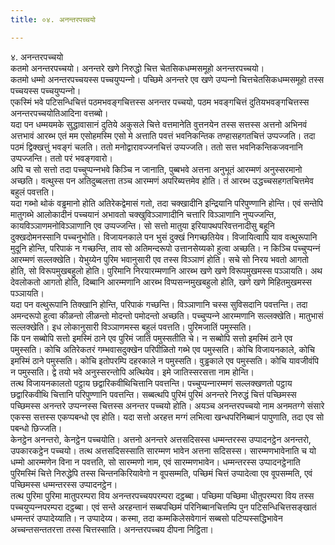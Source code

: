 ```yaml
---
title: ०४. अनन्तरपच्‍चयो

---
```

४. अनन्तरपच्‍चयो  
कतमो अनन्तरपच्‍चयो। अनन्तरे खणे निरुद्धो चित्त चेतसिकधम्मसमूहो अनन्तरपच्‍चयो।  
कतमो धम्मो अनन्तरपच्‍चयस्स पच्‍चयुप्पन्‍नो। पच्छिमे अनन्तरे एव खणे उप्पन्‍नो चित्तचेतसिकधम्मसमूहो तस्स पच्‍चयस्स पच्‍चयुप्पन्‍नो।  
एकस्मिं भवे पटिसन्धिचित्तं पठमभवङ्गचित्तस्स अनन्तर पच्‍चयो, पठम भवङ्गचित्तं दुतियभवङ्गचित्तस्स अनन्तरपच्‍चयोतिआदिना वत्तब्बो।  
यदा पन धम्मयमके सुद्धावासानं दुतिये अकुसले चित्ते वत्तमानेति वुत्तनयेन तस्स सत्तस्स अत्तनो अभिनवं अत्तभावं आरब्भ एतं मम एसोहमस्मि एसो मे अत्ताति पवत्तं भवनिकन्तिक तण्हासहगतचित्तं उप्पज्‍जति। तदा पठमं द्विक्खत्तुं भवङ्गं चलति। ततो मनोद्वारावज्‍जनचित्तं उप्पज्‍जति। ततो सत्त भवनिकन्तिकजवनानि उप्पज्‍जन्ति। ततो परं भवङ्गवारो।  
अपि च सो सत्तो तदा पच्‍चुप्पन्‍नभवे किञ्‍चि न जानाति, पुब्बभवे अत्तना अनुभूतं आरम्मणं अनुस्सरमानो अच्छति। वत्थुस्स पन अतिदुब्बलत्ता तञ्‍च आरम्मणं अपरिब्यत्तमेव होति। तं आरब्भ उद्धच्‍चसहगतचित्तमेव बहुलं पवत्तति।  
यदा गब्भो थोकं वड्ढमानो होति अतिरेकद्वेमासं गतो, तदा चक्खादीनि इन्द्रियानि परिपुण्णानि होन्ति। एवं सन्तेपि मातुगब्भे आलोकादीनं पच्‍चयानं अभावतो चक्खुविञ्‍ञाणादीनि चत्तारि विञ्‍ञाणानि नुप्पज्‍जन्ति, कायविञ्‍ञाणमनोविञ्‍ञाणानि एव उप्पज्‍जन्ति। सो सत्तो मातुया इरियापथपरिवत्तनादीसु बहूनि दुक्खदोमनस्सानि पच्‍चनुभोति। विजायनकाले पन भुसं दुक्खं निगच्छतियेव। विजायित्वापि याव वत्थुरूपानि मुदूनि होन्ति, परिपाकं न गच्छन्ति, ताव सो अतिमन्दरूपो उत्तानसेय्यको हुत्वा अच्छति। न किञ्‍चि पच्‍चुप्पन्‍नं आरम्मणं सल्‍लक्खेति। येभुय्येन पुरिम भवानुसारी एव तस्स विञ्‍ञाणं होति। सचे सो निरय भवतो आगतो होति, सो विरूपमुखबहुलो होति। पुरिमानि निरयारम्मणानि आरब्भ खणे खणे विरूपमुखमस्स पञ्‍ञायति। अथ देवलोकतो आगतो होति, दिब्बानि आरम्मणानि आरब्भ विप्पसन्‍नमुखबहुलो होति, खणे खणे मिहितमुखमस्स पञ्‍ञायति।  
यदा पन वत्थुरूपानि तिक्खानि होन्ति, परिपाकं गच्छन्ति। विञ्‍ञाणानि चस्स सुविसदानि पवत्तन्ति। तदा अमन्दरूपो हुत्वा कीळन्तो लीळन्तो मोदन्तो पमोदन्तो अच्छति। पच्‍चुप्पन्‍ने आरम्मणानि सल्‍लक्खेति। मातुभासं सल्‍लक्खेति। इध लोकानुसारी विञ्‍ञाणमस्स बहुलं पवत्तति। पुरिमजातिं पमुस्सति।  
किं पन सब्बोपि सत्तो इमस्मिं ठाने एव पुरिमं जातिं पमुस्सतीति चे। न सब्बोपि सत्तो इमस्मिं ठाने एव पमुस्सति। कोचि अतिरेकतरं गम्भवासदुक्खेन परिपीळितो गब्भे एव पमुस्सति। कोचि विजायनकाले, कोचि इमस्मिं ठाने पमुस्सति। कोचि इतोपरम्पि दहरकाले न पमुस्सति। वुड्ढकाले एव पमुस्सति। कोचि यावजीवंपि न पमुस्सति। द्वे तयो भवे अनुस्सरन्तोपि अत्थियेव। इमे जातिस्सरसत्ता नाम होन्ति।  
तत्थ विजायनकालतो पट्ठाय छद्वारिकवीथिचित्तानि पवत्तन्ति। पच्‍चुप्पन्‍नारम्मणं सल्‍लक्खणतो पट्ठाय छद्वारिकवीथि चित्तानि परिपुण्णानि पवत्तन्ति। सब्बत्थपि पुरिमं पुरिमं अनन्तरे निरुद्धं चित्तं पच्छिमस्स पच्छिमस्स अनन्तरे उप्पन्‍नस्स चित्तस्स अनन्तर पच्‍चयो होति। अयञ्‍च अनन्तरपच्‍चयो नाम अनमतग्गे संसारे एकस्स सत्तस्स एकप्पबन्धो एव होति। यदा सत्तो अरहत्त मग्गं लभित्वा खन्धपरिनिब्बानं पापुणाति, तदा एव सो पबन्धो छिज्‍जति।  
केनट्ठेन अनन्तरो, केनट्ठेन पच्‍चयोति। अत्तनो अनन्तरे अत्तसदिसस्स धम्मन्तरस्स उप्पादनट्ठेन अनन्तरो, उपकारकट्ठेन पच्‍चयो। तत्थ अत्तसदिसस्साति सारम्मण भावेन अत्तना सदिसस्स। सारम्मणभावेनाति च यो धम्मो आरम्मणेन विना न पवत्तति, सो सारम्मणो नाम, एवं सारम्मणभावेन। धम्मन्तरस्स उप्पादनट्ठेनाति पुरिमस्मिं चित्ते निरुद्धेपि तस्स चिन्तनकिरियावेगो न वूपसम्मति, पच्छिमं चित्तं उप्पादेत्वा एव वूपसम्मति, एवं पच्छिमस्स धम्मन्तरस्स उप्पादनट्ठेन।  
तत्थ पुरिमा पुरिमा मातुपरम्परा विय अनन्तरपच्‍चयपरम्परा दट्ठब्बा। पच्छिमा पच्छिमा धीतुपरम्परा विय तस्स पच्‍चयुप्पन्‍नपरम्परा दट्ठब्बा। एवं सन्ते अरहन्तानं सब्बपच्छिमं परिनिब्बानचित्तम्पि पुन पटिसन्धिचित्तसङ्खातं धम्मन्तरं उप्पादेय्याति। न उप्पादेय्य। कस्मा, तदा कम्मकिलेसवेगानं सब्बसो पटिप्पस्सद्धिभावेन अच्‍चन्तसन्ततरत्ता तस्स चित्तस्साति। अनन्तरपच्‍चय दीपना निट्ठिता।  